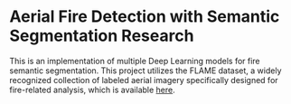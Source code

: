 # Aerial Fire Detection with Semantic Segmentation Research

This is an implementation of multiple Deep Learning models for fire semantic segmentation. This project utilizes the FLAME dataset, a widely recognized collection of labeled aerial imagery specifically designed for fire-related analysis, which is available [here](ieee-dataport.org/open-access/flame-dataset-aerial-imagery-pile-burn-detection-using-drones-uavs).
